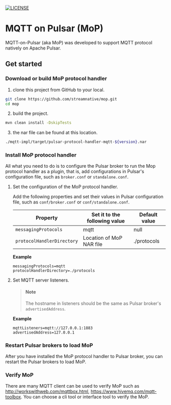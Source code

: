 <!--

    Licensed to the Apache Software Foundation (ASF) under one
    or more contributor license agreements.  See the NOTICE file
    distributed with this work for additional information
    regarding copyright ownership.  The ASF licenses this file
    to you under the Apache License, Version 2.0 (the
    "License"); you may not use this file except in compliance
    with the License.  You may obtain a copy of the License at

      http://www.apache.org/licenses/LICENSE-2.0

    Unless required by applicable law or agreed to in writing,
    software distributed under the License is distributed on an
    "AS IS" BASIS, WITHOUT WARRANTIES OR CONDITIONS OF ANY
    KIND, either express or implied.  See the License for the
    specific language governing permissions and limitations
    under the License.

-->

[![LICENSE](https://img.shields.io/hexpm/l/pulsar.svg)](https://github.com/streamnative/aop/blob/master/LICENSE)


# MQTT on Pulsar (MoP)
MQTT-on-Pulsar (aka MoP) was developed to support MQTT protocol natively on Apache Pulsar.

## Get started
### Download or build MoP protocol handler
1. clone this project from GitHub to your local.

```bash
git clone https://github.com/streamnative/mop.git
cd mop
```

2. build the project.
```bash
mvn clean install -DskipTests
```

3. the nar file can be found at this location.
```bash
./mqtt-impl/target/pulsar-protocol-handler-mqtt-${version}.nar
```

### Install MoP protocol handler
All what you need to do is to configure the Pulsar broker to run the Mop protocol handler as a plugin, that is,
add configurations in Pulsar's configuration file, such as `broker.conf` or `standalone.conf`.

1. Set the configuration of the MoP protocol handler.
    
    Add the following properties and set their values in Pulsar configuration file, such as `conf/broker.conf` or `conf/standalone.conf`.

    Property | Set it to the following value | Default value
    |---|---|---
    `messagingProtocols` | mqtt | null
    `protocolHandlerDirectory`| Location of MoP NAR file | ./protocols
    
    **Example**

    ```
    messagingProtocols=mqtt
    protocolHandlerDirectory=./protocols
    ```
2. Set MQTT server listeners.

    > #### Note
    > The hostname in listeners should be the same as Pulsar broker's `advertisedAddress`.

    **Example**

    ```
    mqttListeners=mqtt://127.0.0.1:1883
    advertisedAddress=127.0.0.1
    ```
   
### Restart Pulsar brokers to load MoP

After you have installed the MoP protocol handler to Pulsar broker, you can restart the Pulsar brokers to load MoP.

### Verify MoP

There are many MQTT client can be used to verify MoP such as http://workswithweb.com/mqttbox.html, https://www.hivemq.com/mqtt-toolbox. You can choose a cli tool or interface tool to verify the MoP.